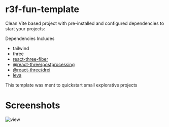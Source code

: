 # r3f-fun-template

Clean Vite based project with pre-installed and configured dependencies to start your projects:

Dependencies Includes

* tailwind
* three
* [react-three-fiber](https://docs.pmnd.rs/react-three-fiber/getting-started/introduction)
* [@react-three/postprocessing](https://github.com/pmndrs/react-postprocessing)
* [@react-three/drei](https://github.com/pmndrs/drei)
* [leva](https://github.com/pmndrs/leva)


This template was ment to quickstart small explorative projects

# Screenshots
![view](https://cdn.discordapp.com/attachments/1094841504616427520/1094842366780784701/Screen_Recording_2023-04-10_at_12_25_15_AM_AdobeExpress.gif)

